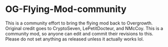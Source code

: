 # OG-Flying-Mod-community
This is a community effort to bring the flying mod back to Overgrowth. Original credit goes to CryptoSeven, LePetitDocteur, and NMcCoy. This is a community mod, so anyone can edit and commit their revisions to this. Please do not set anything as released unless it actually works lol. 
